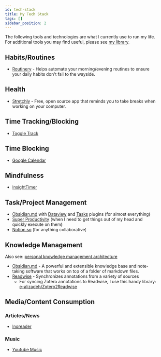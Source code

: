 ```yaml
---
id: tech-stack
title: My Tech Stack
tags: []
sidebar_position: 2
---
```


The following tools and technologies are what I currently use to run my life. For additional tools you may find useful, please see [my library](https://www.zotero.org/groups/4878976/quinn_mchugh_public/collections/X6NH5G54).

## Habits/Routines
- [Routinery](https://play.google.com/store/apps/details?id=com.alt.goodmorning) - Helps automate your morning/evening routines to ensure your daily habits don't fall to the wayside.

## Health
- [Stretchly](https://hovancik.net/stretchly/) - Free, open source app that reminds you to take breaks when working on your computer.

## Time Tracking/Blocking
- [Toggle Track](https://toggl.com/)

## Time Blocking
- [Google Calendar](https://calendar.google.com/calendar/u/0/r)

## Mindfulness
- [InsightTimer](https://insighttimer.com/)

## Task/Project Management
- [Obsidian.md](https://obsidian.md/) with [Dataview](https://github.com/blacksmithgu/obsidian-dataview) and [Tasks](https://github.com/obsidian-tasks-group/obsidian-tasks) plugins (for almost everything)
- [Super Productivity](https://super-productivity.com/) (when I need to get things out of my head and quickly execute on them)
- [Notion.so](https://www.notion.so/) (for anything collaborative)

## Knowledge Management
Also see: [personal knowledge management architecture](./personal-knowledge-management-architecture.mdx)

- [Obsidian.md](https://obsidian.md/) - A powerful and extensible knowledge base and note-taking software that works on top of a folder of markdown files.
- [Readwise](https://readwise.io/) - Synchronizes annotations from a variety of sources
  - For syncing Zotero annotations to Readwise, I use this handy library: [e-alizadeh/Zotero2Readwise](https://github.com/e-alizadeh/Zotero2Readwise)

## Media/Content Consumption

### Articles/News
- [Inoreader](https://www.inoreader.com/)

### Music
- [Youtube Music](https://music.youtube.com/)
